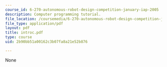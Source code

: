 ```yaml
---
course_id: 6-270-autonomous-robot-design-competition-january-iap-2005
description: Computer programming tutorial.
file_location: /coursemedia/6-270-autonomous-robot-design-competition-january-iap-2005/2b90bb51a00162c3b07fa8a21e52b876_introc.pdf
file_type: application/pdf
layout: pdf
title: introc.pdf
type: course
uid: 2b90bb51a00162c3b07fa8a21e52b876

---
```

None